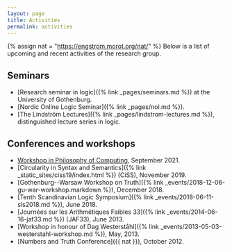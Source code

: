 ```yaml
---
layout: page
title: Activities
permalink: activities
---
```

{% assign nat = "https://engstrom.morot.org/nat/" %}
Below is a list of upcoming and recent activities of the research group.

## Seminars

- [Research seminar in logic]({% link _pages/seminars.md %}) at the University of Gothenburg.
- [Nordic Online Logic Seminar]({% link _pages/nol.md %}).
- [The Lindström Lectures]({% link _pages/lindstrom-lectures.md %}), distinguished lecture series in logic.

## Conferences and workshops

- [Workshop in Philosophy of Computing](https://www.ans.pw.edu.pl/Aktualnosci/Warsztaty-z-filozofii-obliczen/(language)/eng-GB), September 2021.
- [Circularity in Syntax and Semantics]({% link _static_sites/ciss19/index.html %}) (CiSS), November 2019.
- [Gothenburg--Warsaw Workshop on Truth]({% link  _events/2018-12-06-gu-war-workshop.markdown %}), December 2018.
- [Tenth Scandinavian Logic Symposium]({% link  _events/2018-06-11-sls2018.md %}), June 2018.
- [Journées sur les Arithmétiques Faibles 33]({% link _events/2014-06-16-jaf33.md %}) (JAF33), June 2013.
- [Workshop in honour of Dag Westerståhl]({% link _events/2013-05-03-westerstahl-workshop.md %}), May, 2013.
- [Numbers and Truth Conference]({{ nat }}), October 2012.
